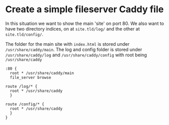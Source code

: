 # Create a simple fileserver Caddy file

In this situation we want to show the main 'site' on port 80.
We also want to have two directory indices, on at `site.tld/log/` and the other at `site.tld/config/`.

The folder for the main site with `index.html` is stored under `/usr/share/caddy/main`.
The log and config folder is stored under `/usr/share/caddy/log` and `/usr/share/caddy/config`  with root being `/usr/share/caddy`

```
:80 {
  root * /usr/share/caddy/main
  file_server browse
  
route /log/* {
  root * /usr/share/caddy
  }

route /config/* {
  root * /usr/share/caddy
  }
}
```
